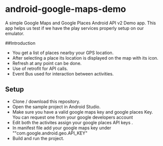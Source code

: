 # android-google-maps-demo

A simple Google Maps and Google Places Android API v2 Demo app. This app helps us test if we have the play services properly setup on our emulator.

##Introduction

* You get a list of places nearby your GPS location.
* After selecting a place its location is displayed on the map with its icon.
* Refresh at any point can be done.
* Use of retrofit for API calls.
* Event Bus used for interaction between activities.

## Setup

* Clone / download this repository.
* Open the sample project in Android Studio.
* Make sure you have a valid google maps key and google places Key. You can request one from your google developers account 
* Edit both the activites assign your google places API keys .
* In manifest file add your google maps key under ""com.google.android.geo.API_KEY"
* Build and run the project.
